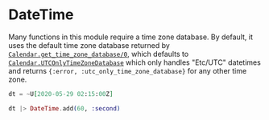 # DateTime

Many functions in this module require a time zone database. By default, it uses the default time zone database returned by [`Calendar.get_time_zone_database/0`](https://hexdocs.pm/elixir/Calendar.html#get_time_zone_database/0), which defaults to [`Calendar.UTCOnlyTimeZoneDatabase`](https://hexdocs.pm/elixir/Calendar.UTCOnlyTimeZoneDatabase.html) which only handles "Etc/UTC" datetimes and returns `{:error, :utc_only_time_zone_database}` for any other time zone.

```elixir
dt = ~U[2020-05-29 02:15:00Z]

dt |> DateTime.add(60, :second)
```

